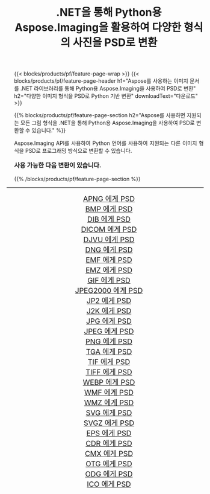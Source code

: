 ﻿---
title: .NET을 통해 Python용 Aspose.Imaging을 활용하여 다양한 형식의 사진을 PSD로 변환 
weight: 3920
url: /ko/python-net/conversion/to/psd/ 
lang: ko
langdirlevel: 2
locales: zh-hans,ja,it,ru,de,es,fr,nl,id,lt,pl,pt,vi,tr,ko,zh-hant,ar,hi,th,sv,cs,uk,he
description: .NET 라이브러리를 통해 Python용 Aspose.Imaging을 사용하여 다양한 형식을 PSD로 변환할 수 있습니다.
---

{{< blocks/products/pf/feature-page-wrap >}}
{{< blocks/products/pf/feature-page-header h1="Aspose를 사용하는 이미지 문서를 .NET 라이브러리를 통해 Python용 Aspose.Imaging을 사용하여 PSD로 변환" h2="다양한 이미지 형식을 PSD로 Python 기반 변환" downloadText="다운로드" >}}


{{% blocks/products/pf/feature-page-section  h2="Aspose를 사용하면 지원되는 모든 그림 형식을 .NET을 통해 Python용 Aspose.Imaging을 사용하여 PSD로 변환할 수 있습니다." %}}
<p align=justify>Aspose.Imaging API를 사용하여 Python 언어를 사용하여 지원되는 다른 이미지 형식을 PSD로 프로그래밍 방식으로 변환할 수 있습니다.</p>
<h3 style="margin-top:16px;">
사용 가능한 다음 변환이 있습니다.
</h3>
{{% /blocks/products/pf/feature-page-section %}}
<div class="container-fluid productfamilypage bg-gray">
    <div class="convertypes bg-gray agp-content section">
        <div class="container">
		<hr style="margin-left:-20px;"/>
		<div class="row other-converters" style="gap: 10px;font-size: 19px;text-align:center;">
		    <div class='col-md-3 other-converter remove-lp remove-rp'><a href="/imaging/ko/python-net/conversion/apng-to-psd/" style="padding:15px;">APNG 에게 PSD</a></div>
<div class='col-md-3 other-converter remove-lp remove-rp'><a href="/imaging/ko/python-net/conversion/bmp-to-psd/" style="padding:15px;">BMP 에게 PSD</a></div>
<div class='col-md-3 other-converter remove-lp remove-rp'><a href="/imaging/ko/python-net/conversion/dib-to-psd/" style="padding:15px;">DIB 에게 PSD</a></div>
<div class='col-md-3 other-converter remove-lp remove-rp'><a href="/imaging/ko/python-net/conversion/dicom-to-psd/" style="padding:15px;">DICOM 에게 PSD</a></div>
<div class='col-md-3 other-converter remove-lp remove-rp'><a href="/imaging/ko/python-net/conversion/djvu-to-psd/" style="padding:15px;">DJVU 에게 PSD</a></div>
<div class='col-md-3 other-converter remove-lp remove-rp'><a href="/imaging/ko/python-net/conversion/dng-to-psd/" style="padding:15px;">DNG 에게 PSD</a></div>
<div class='col-md-3 other-converter remove-lp remove-rp'><a href="/imaging/ko/python-net/conversion/emf-to-psd/" style="padding:15px;">EMF 에게 PSD</a></div>
<div class='col-md-3 other-converter remove-lp remove-rp'><a href="/imaging/ko/python-net/conversion/emz-to-psd/" style="padding:15px;">EMZ 에게 PSD</a></div>
<div class='col-md-3 other-converter remove-lp remove-rp'><a href="/imaging/ko/python-net/conversion/gif-to-psd/" style="padding:15px;">GIF 에게 PSD</a></div>
<div class='col-md-3 other-converter remove-lp remove-rp'><a href="/imaging/ko/python-net/conversion/jpeg2000-to-psd/" style="padding:15px;">JPEG2000 에게 PSD</a></div>
<div class='col-md-3 other-converter remove-lp remove-rp'><a href="/imaging/ko/python-net/conversion/jp2-to-psd/" style="padding:15px;">JP2 에게 PSD</a></div>
<div class='col-md-3 other-converter remove-lp remove-rp'><a href="/imaging/ko/python-net/conversion/j2k-to-psd/" style="padding:15px;">J2K 에게 PSD</a></div>
<div class='col-md-3 other-converter remove-lp remove-rp'><a href="/imaging/ko/python-net/conversion/jpg-to-psd/" style="padding:15px;">JPG 에게 PSD</a></div>
<div class='col-md-3 other-converter remove-lp remove-rp'><a href="/imaging/ko/python-net/conversion/jpeg-to-psd/" style="padding:15px;">JPEG 에게 PSD</a></div>
<div class='col-md-3 other-converter remove-lp remove-rp'><a href="/imaging/ko/python-net/conversion/png-to-psd/" style="padding:15px;">PNG 에게 PSD</a></div>
<div class='col-md-3 other-converter remove-lp remove-rp'><a href="/imaging/ko/python-net/conversion/tga-to-psd/" style="padding:15px;">TGA 에게 PSD</a></div>
<div class='col-md-3 other-converter remove-lp remove-rp'><a href="/imaging/ko/python-net/conversion/tif-to-psd/" style="padding:15px;">TIF 에게 PSD</a></div>
<div class='col-md-3 other-converter remove-lp remove-rp'><a href="/imaging/ko/python-net/conversion/tiff-to-psd/" style="padding:15px;">TIFF 에게 PSD</a></div>
<div class='col-md-3 other-converter remove-lp remove-rp'><a href="/imaging/ko/python-net/conversion/webp-to-psd/" style="padding:15px;">WEBP 에게 PSD</a></div>
<div class='col-md-3 other-converter remove-lp remove-rp'><a href="/imaging/ko/python-net/conversion/wmf-to-psd/" style="padding:15px;">WMF 에게 PSD</a></div>
<div class='col-md-3 other-converter remove-lp remove-rp'><a href="/imaging/ko/python-net/conversion/wmz-to-psd/" style="padding:15px;">WMZ 에게 PSD</a></div>
<div class='col-md-3 other-converter remove-lp remove-rp'><a href="/imaging/ko/python-net/conversion/svg-to-psd/" style="padding:15px;">SVG 에게 PSD</a></div>
<div class='col-md-3 other-converter remove-lp remove-rp'><a href="/imaging/ko/python-net/conversion/svgz-to-psd/" style="padding:15px;">SVGZ 에게 PSD</a></div>
<div class='col-md-3 other-converter remove-lp remove-rp'><a href="/imaging/ko/python-net/conversion/eps-to-psd/" style="padding:15px;">EPS 에게 PSD</a></div>
<div class='col-md-3 other-converter remove-lp remove-rp'><a href="/imaging/ko/python-net/conversion/cdr-to-psd/" style="padding:15px;">CDR 에게 PSD</a></div>
<div class='col-md-3 other-converter remove-lp remove-rp'><a href="/imaging/ko/python-net/conversion/cmx-to-psd/" style="padding:15px;">CMX 에게 PSD</a></div>
<div class='col-md-3 other-converter remove-lp remove-rp'><a href="/imaging/ko/python-net/conversion/otg-to-psd/" style="padding:15px;">OTG 에게 PSD</a></div>
<div class='col-md-3 other-converter remove-lp remove-rp'><a href="/imaging/ko/python-net/conversion/odg-to-psd/" style="padding:15px;">ODG 에게 PSD</a></div>
<div class='col-md-3 other-converter remove-lp remove-rp'><a href="/imaging/ko/python-net/conversion/ico-to-psd/" style="padding:15px;">ICO 에게 PSD</a></div>
                </div>
        </div>
    </div>
</div>
<br/>

